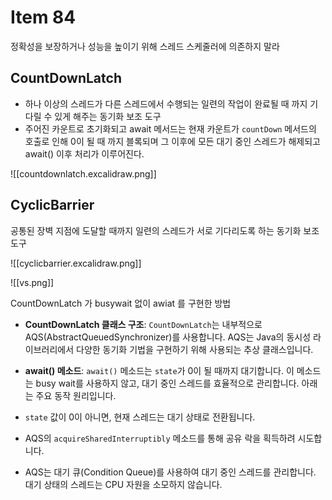 # Item 84

정확성을 보장하거나 성능을 높이기 위해 스레드 스케줄러에 의존하지 말라

## CountDownLatch

- 하나 이상의 스레드가 다른 스레드에서 수행되는 일련의 작업이 완료될 때 까지 기다릴 수 있게 해주는 동기화 보조 도구
- 주어진 카운트로 초기화되고 await 메서드는 현재 카운트가 `countDown` 메서드의 호출로 인해 0이 될 때 까지 블록되며 그 이후에 모든 대기 중인 스레드가 해제되고 await() 이후 처리가 이루어진다.


![[countdownlatch.excalidraw.png]]


## CyclicBarrier

공통된 장벽 지점에 도달할 때까지 일련의 스레드가 서로 기다리도록 하는 동기화 보조 도구


![[cyclicbarrier.excalidraw.png]]

![[vs.png]]


CountDownLatch 가 busywait 없이 awiat 를 구현한 방법

- **CountDownLatch 클래스 구조**: `CountDownLatch`는 내부적으로 AQS(AbstractQueuedSynchronizer)를 사용합니다. AQS는 Java의 동시성 라이브러리에서 다양한 동기화 기법을 구현하기 위해 사용되는 추상 클래스입니다.

- **await() 메소드**: `await()` 메소드는 `state`가 0이 될 때까지 대기합니다. 이 메소드는 busy wait를 사용하지 않고, 대기 중인 스레드를 효율적으로 관리합니다. 아래는 주요 동작 원리입니다.

- `state` 값이 0이 아니면, 현재 스레드는 대기 상태로 전환됩니다.
- AQS의 `acquireSharedInterruptibly` 메소드를 통해 공유 락을 획득하려 시도합니다.
- AQS는 대기 큐(Condition Queue)를 사용하여 대기 중인 스레드를 관리합니다. 대기 상태의 스레드는 CPU 자원을 소모하지 않습니다.